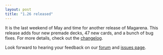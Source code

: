 ```yaml
---
layout: post
title: "1.26 released"
---
```



It is the last weekend of May and time for another release of Magarena. This
release adds four new premade decks, 47 new cards, and a bunch of bug fixes.
For more details, check out the
[changelog](//github.com/magarena/magarena/blob/1.26/release/README.txt).

Look forward to hearing your feedback on our
[forum](http://www.slightlymagic.net/forum/viewforum.php?f=82) and [issues
page](//github.com/magarena/magarena/issues).


